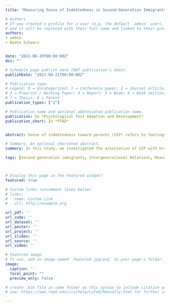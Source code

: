 ```yaml
---
title: "Measuring Sense of Indebtedness in Second-Generation Immigrants in Switzerland"

# Authors
# If you created a profile for a user (e.g. the default `admin` user), write the username (folder name) here 
# and it will be replaced with their full name and linked to their profile.
authors:
- admin
- Beate Schwarz


date: "2022-08-19T00:00:00Z"
doi: ""

# Schedule page publish date (NOT publication's date).
publishDate: "2022-08-21T00:00:00Z"

# Publication type.
# Legend: 0 = Uncategorized; 1 = Conference paper; 2 = Journal article;
# 3 = Preprint / Working Paper; 4 = Report; 5 = Book; 6 = Book section;
# 7 = Thesis; 8 = Patent
publication_types: ["2"]

# Publication name and optional abbreviated publication name.
publication: In *Psychological Test Adaption and Development*
publication_short: In *PTAD*


abstract: Sense of indebtedness toward parents (SIP) refers to feelings of debt to give back to parents for their migration related sacrifices in second-generation immigrants. In 2010, Kang developed the SIP scale to measure these feelings. The purpose of this study was threefold; (1) to provide evidence of the theoretical factor structure underlying SIP, (2) to test SIP’s measurement invariance in four immigrant groups and (3) to shed light on the validity of SIP. The sample included N = 492 second-generation immigrants (66% female, *M*age = 32.39, *SD*age = 10.46) in Switzerland. Results showed good reliability, confirmed the theoretical one-factor model and supported partial scalar invariance across four immigrant groups. Further analysis provided evidence for the SIP’s discriminant and incremental validity. The measure Sense of Indebtedness toward Parents is a valuable contribution to the ongoing research onintergenerational relations in immigrant families.

# Summary. An optional shortened abstract.
summary: In this study, we investigated the association of SIP with established measures in the research on intergenerational relations

tags: [second-generation immigrants, Intergenerational Relations, Measurement Invariance, Sense of Indebtedness, Social Support]



# Display this page in the Featured widget?
featured: true

# Custom links (uncomment lines below)
# links:
# - name: Custom Link
#   url: http://example.org

url_pdf: ''
url_code: ''
url_dataset: ''
url_poster: ''
url_project: ''
url_slides: ''
url_source: ''
url_video: ''

# Featured image
# To use, add an image named `featured.jpg/png` to your page's folder. 
image:
  caption: ''
  focal_point: ""
  preview_only: false

# create .bib file in same folder as this syntax to include citation on website.
# see: https://www.reed.edu/cis/help/LaTeX/Manually.html for further information, also https://www.bibtex.com/e/entry-types/#inproceedings

---
```


